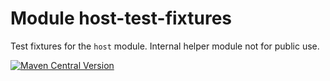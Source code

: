 # Module host-test-fixtures

Test fixtures for the `host` module. Internal helper module not for public use.

[<img alt="Maven Central Version" src="https://img.shields.io/maven-central/v/at.released.weh/host-test-fixtures?style=flat-square">](https://central.sonatype.com/artifact/at.released.weh/host-test-fixtures/overview)
